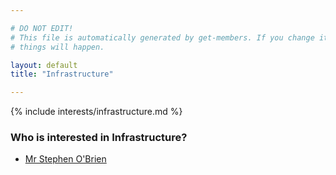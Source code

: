```yaml
---

# DO NOT EDIT!
# This file is automatically generated by get-members. If you change it, bad
# things will happen.

layout: default
title: "Infrastructure"

---
```


{% include interests/infrastructure.md %}

### Who is interested in Infrastructure?


* [Mr Stephen O'Brien](members/mr-stephen-obrien.html)
